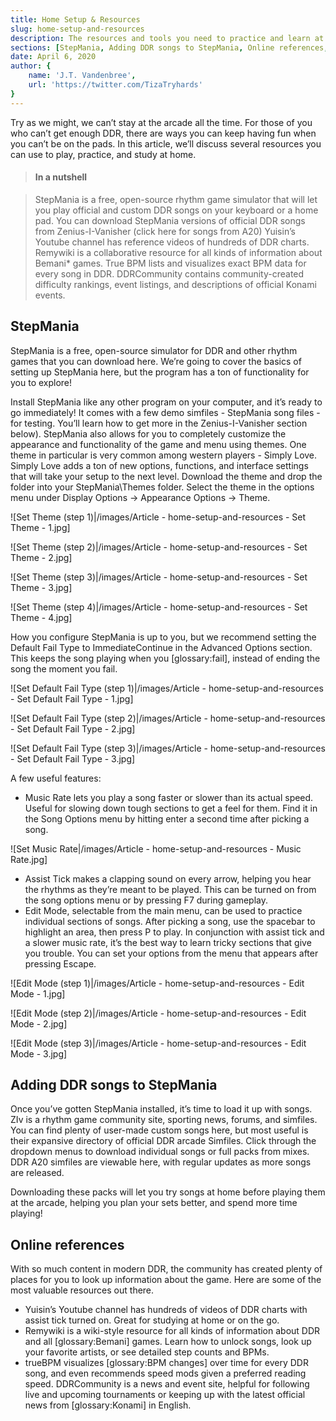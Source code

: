 ```yaml
---
title: Home Setup & Resources
slug: home-setup-and-resources
description: The resources and tools you need to practice and learn at home.
sections: [StepMania, Adding DDR songs to StepMania, Online references, Further reading]
date: April 6, 2020
author: {
    name: 'J.T. Vandenbree',
    url: 'https://twitter.com/TizaTryhards'
}
---
```


Try as we might, we can’t stay at the arcade all the time. For those of you who can’t get enough DDR, there are ways you can keep having fun when you can’t be on the pads. In this article, we’ll discuss several resources you can use to play, practice, and study at home.

> #### In a nutshell

> StepMania is a free, open-source rhythm game simulator that will let you play official and custom DDR songs on your keyboard or a home pad.  You can download StepMania versions of official DDR songs from Zenius-I-Vanisher (click here for songs from A20)
> Yuisin’s Youtube channel has reference videos of hundreds of DDR charts. Remywiki is a collaborative resource for all kinds of information about Bemani* games. True BPM lists and visualizes exact BPM data for every song in DDR.
> DDRCommunity contains community-created difficulty rankings, event listings, and descriptions of official Konami events.

## StepMania

StepMania is a free, open-source simulator for DDR and other rhythm games that you can download here. We’re going to cover the basics of setting up StepMania here, but the program has a ton of functionality for you to explore!

Install StepMania like any other program on your computer, and it’s ready to go immediately! It comes with a few demo simfiles - StepMania song files - for testing. You’ll learn how to get more in the Zenius-I-Vanisher section below). StepMania also allows for you to completely customize the appearance and functionality of the game and menu using themes. One theme in particular is very common among western players - Simply Love. Simply Love adds a ton of new options, functions, and interface settings that will take your setup to the next level. Download the theme and drop the folder into your StepMania\Themes folder. Select the theme in the options menu under Display Options → Appearance Options → Theme.

![Set Theme (step 1)|/images/Article - home-setup-and-resources - Set Theme - 1.jpg]

![Set Theme (step 2)|/images/Article - home-setup-and-resources - Set Theme - 2.jpg]

![Set Theme (step 3)|/images/Article - home-setup-and-resources - Set Theme - 3.jpg]

![Set Theme (step 4)|/images/Article - home-setup-and-resources - Set Theme - 4.jpg]

How you configure StepMania is up to you, but we recommend setting the Default Fail Type to ImmediateContinue in the Advanced Options section.  This keeps the song playing when you [glossary:fail], instead of ending the song the moment you fail.

![Set Default Fail Type (step 1)|/images/Article - home-setup-and-resources - Set Default Fail Type - 1.jpg]

![Set Default Fail Type (step 2)|/images/Article - home-setup-and-resources - Set Default Fail Type - 2.jpg]

![Set Default Fail Type (step 3)|/images/Article - home-setup-and-resources - Set Default Fail Type - 3.jpg]

A few useful features:

* Music Rate lets you play a song faster or slower than its actual speed. Useful for slowing down tough sections to get a feel for them. Find it in the Song Options menu by hitting enter a second time after picking a song.

![Set Music Rate|/images/Article - home-setup-and-resources - Music Rate.jpg]

* Assist Tick makes a clapping sound on every arrow, helping you hear the rhythms as they’re meant to be played. This can be turned on from the song options menu or by pressing F7 during gameplay.
* Edit Mode, selectable from the main menu, can be used to practice individual sections of songs. After picking a song, use the spacebar to highlight an area, then press P to play. In conjunction with assist tick and a slower music rate, it’s the best way to learn tricky sections that give you trouble. You can set your options from the menu that appears after pressing Escape.

![Edit Mode (step 1)|/images/Article - home-setup-and-resources - Edit Mode - 1.jpg]

![Edit Mode (step 2)|/images/Article - home-setup-and-resources - Edit Mode - 2.jpg]

![Edit Mode (step 3)|/images/Article - home-setup-and-resources - Edit Mode - 3.jpg]

## Adding DDR songs to StepMania

Once you’ve gotten StepMania installed, it’s time to load it up with songs. ZIv is a rhythm game community site, sporting news, forums, and simfiles. You can find plenty of user-made custom songs here, but most useful is their expansive directory of official DDR arcade Simfiles. Click through the dropdown menus to download individual songs or full packs from mixes. DDR A20 simfiles are viewable here, with regular updates as more songs are released.

Downloading these packs will let you try songs at home before playing them at the arcade, helping you plan your sets better, and spend more time playing!

## Online references

With so much content in modern DDR, the community has created plenty of places for you to look up information about the game. Here are some of the most valuable resources out there.

* Yuisin’s Youtube channel has hundreds of videos of DDR charts with assist tick turned on. Great for studying at home or on the go.
* Remywiki is a wiki-style resource for all kinds of information about DDR and all [glossary:Bemani] games. Learn how to unlock songs, look up your favorite artists, or see detailed step counts and BPMs.
* trueBPM visualizes [glossary:BPM changes] over time for every DDR song, and even recommends speed mods given a preferred reading speed.
DDRCommunity is a news and event site, helpful for following live and upcoming tournaments or keeping up with the latest official news from [glossary:Konami] in English.

